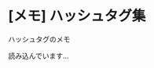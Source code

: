 # [メモ] ハッシュタグ集

ハッシュタグのメモ

<div id="article_sections"><p>読み込んでいます...</p></div>

<script>
    function articleGenerateList(category) {
        var html = ''
        html += '<h2>' + category.title + '</h2>';
        html += '<ul>';
        Array.from(category.tags).toSorted().forEach(tag => {
            html += '<li><a href="https://x.com/hashtag/' + encodeURIComponent(tag) + '?f=live" target="_blank">' + tag + '</a></li>';
        });
        html += '</ul>';
        return html;
    }
    const container = document.querySelector('#article_sections');
    fetch('./hashtags.json')
        .then(response => response.json())
        .then(json_obj => { 
            var html = '';
            json_obj.categories.forEach(category => {
                html += articleGenerateList(category);
            });
            container.innerHTML = html;
            arrangeArticleHtml(container);
        })
        .catch(error => {
            container.innerHTML = '<p>⚠ 記事の読み込みに失敗しました。</p>';
            arrangeArticleHtml(container);
        });
</script>
